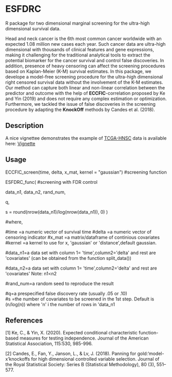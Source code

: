 # ESFDRC
R package for two dimensional marginal screening for the ultra-high dimensional survival data.

Head and neck cancer is the 6th most common cancer worldwide with an expected 1.08 million new cases each year. 
Such cancer data are ultra-high dimensional with thousands of clinical features and gene expressions, 
making it challenging for the traditional analytical tools to extract the potential biomarker for the cancer survival and control false discoveries.
In addition, presence of heavy censoring can affect the screening procedures based on Kaplan-Meier (K-M) survival estimates. 
In this package, we develope a model-free screening procedure for the ultra-high dimensional right censored survival data without the involvement 
of the K-M estimates. Our method can capture both linear and non-linear correlation between the predictor and outcome with the help of **ECCFIC**-correlation proposed by Ke and Yin (2019) and 
does not require any complex estimation or optimization. Furthermore, we tackled the issue of false discoveries in the screening procedure by adapting the 
**KnockOff** methods by Candes et al. (2018). 

## Description

A nice vignettee demonstrates the example of [TCGA-HNSC](https://portal.gdc.cancer.gov/projects/TCGA-HNSC) data is available 
here: [Vignette](http://htmlpreview.github.io/?https://github.com/urmiaf/ESFDRC/blob/master/vignettes/Introduction.html)

## Usage

ECCFIC_screen(time, delta, x_mat, kernel = "gaussian")  #screening function

ESFDRC_func(      #screening with FDR control

  data_n1,
  data_n2,
  rand_num,
  
  q,
  
  s = round(nrow(data_n1)/log(nrow(data_n1)), 0)
)

#where,

#time	=a numeric vector of survival time
#delta	=a numeric vector of censoring indicator
#x_mat =a matrix/dataframe of continious covariates
#kernel	=a kernel to use for x, 'gaussian' or 'distance',default gaussian. 

  #data_n1=a data set with column 1= 'time',column2='delta' and rest are 'covariates' (can be obtained from the function split_data())
  
  #data_n2=a data set with column 1= 'time',column2='delta' and rest are 'covariates' Note: n1<n2
                                                                                                                                                   
  #rand_num=a random seed to reproduce the result
                                                                                                                                                   
  #q=a prespecified false discovery rate (usually .05 or .10)                                                                                                                                                  
 #s =the number of covariates to be screened in the 1st step. Default is (n/log(n)) where 'n' i the number of rows in 'data_n1                                                                                                                               


                                                                                                                                                   
## References
<a id="1">[1]</a> 
Ke, C., & Yin, X. (2020). 
Expected conditional characteristic function-based measures for
testing independence. 
Journal of the American Statistical Association, 115:530, 985-996.

<a id="2">[2]</a> 
Candes, E., Fan, Y., Janson, L., & Lv, J. (2018). 
Panning for gold:‘model-x’knockoffs for high
dimensional controlled variable selection. 
Journal of the Royal Statistical Society: Series B
(Statistical Methodology), 80 (3), 551–577.
